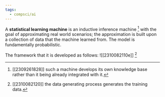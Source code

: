 ```yaml
---
tags:
  - compsci/ai
---
```

A **statistical learning machine** is an inductive inference machine [^1] with the goal of approximating real world scenarios; the approximation is built upon a collection of data that the machine learned from. The model is fundamentally probabilistic.

The framework that it is developed as follows:
![[2310082110e]] [^2]

[^1]: [[2309261828]] such a machine develops its own knowledge base rather than it being already integrated with it.
[^2]: [[2310082120]] the data generating process generates the training data.